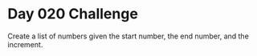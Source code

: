 # Day 020 Challenge

Create a list of numbers given the start number, the end number, and the increment.
